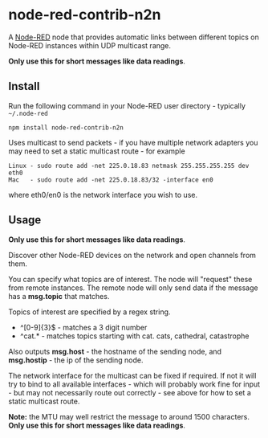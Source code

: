 node-red-contrib-n2n
====================

A <a href="http://nodered.org" target="_new">Node-RED</a> node that provides
automatic links between different topics on Node-RED instances within UDP multicast range.

**Only use this for short messages like data readings**.

Install
-------

Run the following command in your Node-RED user directory - typically `~/.node-red`

    npm install node-red-contrib-n2n

Uses multicast to send packets - if you have multiple network adapters you may need to
set a static multicast route - for example

    Linux - sudo route add -net 225.0.18.83 netmask 255.255.255.255 dev eth0
    Mac   - sudo route add -net 225.0.18.83/32 -interface en0

where eth0/en0 is the network interface you wish to use.

Usage
-----

**Only use this for short messages like data readings**.

Discover other Node-RED devices on the network and open channels from them.

You can specify what topics are of interest. The node will "request" these from remote instances.
The remote node will only send data if the message has a **msg.topic** that matches.

Topics of interest are specified by a regex string.

 - ^[0-9]{3}$ - matches a 3 digit number
 - ^cat.* - matches topics starting with cat. cats, cathedral, catastrophe

Also outputs **msg.host** - the hostname of the sending node, and
**msg.hostip** - the ip of the sending node.

The network interface for the multicast can be fixed if required. If not it will try
to bind to all available interfaces - which will probably work fine for input - but may not necessarily
route out correctly - see above for how to set a static multicast route.

**Note:** the MTU may well restrict the message to around 1500 characters.
**Only use this for short messages like data readings**.
